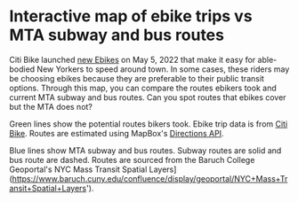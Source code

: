 # Interactive map of ebike trips vs MTA subway and bus routes

Citi Bike launched [new Ebikes](https://ride.citibikenyc.com/blog/new-york-meet-your-new-ebike) on May 5, 2022 that make it easy for able-bodied New Yorkers to speed around town. In some cases, these riders may be choosing ebikes because they are preferable to their public transit options. Through this map, you can compare the routes ebikers took and current MTA subway and bus routes. Can you spot routes that ebikes cover but the MTA does not?

Green lines show the potential routes bikers took. Ebike trip data is from [Citi Bike](https://s3.amazonaws.com/tripdata/index.html). Routes are estimated using MapBox's [Directions API](https://docs.mapbox.com/api/navigation/directions/).

Blue lines show MTA subway and bus routes. Subway routes are solid and bus route are dashed. Routes are sourced from the Baruch College Geoportal's NYC Mass Transit Spatial Layers](https://www.baruch.cuny.edu/confluence/display/geoportal/NYC+Mass+Transit+Spatial+Layers').